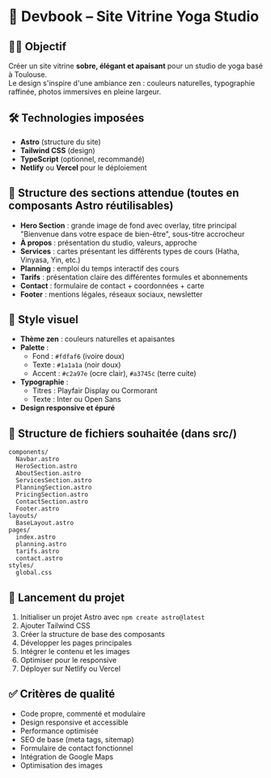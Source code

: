 # 📘 Devbook – Site Vitrine Yoga Studio

## 🧘‍♀️ Objectif

Créer un site vitrine **sobre, élégant et apaisant** pour un studio de yoga basé à Toulouse.  
Le design s'inspire d'une ambiance zen : couleurs naturelles, typographie raffinée, photos immersives en pleine largeur.

## 🛠️ Technologies imposées

- **Astro** (structure du site)
- **Tailwind CSS** (design)
- **TypeScript** (optionnel, recommandé)
- **Netlify** ou **Vercel** pour le déploiement

## 🎯 Structure des sections attendue (toutes en composants Astro réutilisables)

- **Hero Section** : grande image de fond avec overlay, titre principal "Bienvenue dans votre espace de bien-être", sous-titre accrocheur
- **À propos** : présentation du studio, valeurs, approche
- **Services** : cartes présentant les différents types de cours (Hatha, Vinyasa, Yin, etc.)
- **Planning** : emploi du temps interactif des cours
- **Tarifs** : présentation claire des différentes formules et abonnements
- **Contact** : formulaire de contact + coordonnées + carte
- **Footer** : mentions légales, réseaux sociaux, newsletter

## 🎨 Style visuel

- **Thème zen** : couleurs naturelles et apaisantes
- **Palette** :
  - Fond : `#fdfaf6` (ivoire doux)
  - Texte : `#1a1a1a` (noir doux)
  - Accent : `#c2a97e` (ocre clair), `#a3745c` (terre cuite)
- **Typographie** :
  - Titres : Playfair Display ou Cormorant
  - Texte : Inter ou Open Sans
- **Design responsive et épuré**

## 📁 Structure de fichiers souhaitée (dans src/)

```
components/
  Navbar.astro
  HeroSection.astro
  AboutSection.astro
  ServicesSection.astro
  PlanningSection.astro
  PricingSection.astro
  ContactSection.astro
  Footer.astro
layouts/
  BaseLayout.astro
pages/
  index.astro
  planning.astro
  tarifs.astro
  contact.astro
styles/
  global.css
```

## 🚀 Lancement du projet

1. Initialiser un projet Astro avec `npm create astro@latest`
2. Ajouter Tailwind CSS
3. Créer la structure de base des composants
4. Développer les pages principales
5. Intégrer le contenu et les images
6. Optimiser pour le responsive
7. Déployer sur Netlify ou Vercel

## ✅ Critères de qualité

- Code propre, commenté et modulaire
- Design responsive et accessible
- Performance optimisée
- SEO de base (meta tags, sitemap)
- Formulaire de contact fonctionnel
- Intégration de Google Maps
- Optimisation des images